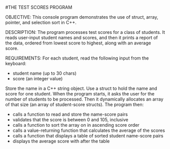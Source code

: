 #THE TEST SCORES PROGRAM

OBJECTIVE:
This console program demonstrates the use of struct, array, pointer, and selection sort in C++.

DESCRIPTION: 
The program processes test scores for a class of students. It reads user-input student names and scores, and then it prints a report of the data, ordered from lowest score to highest, along with an average score.

REQUIREMENTS:
For each student, read the following input from the keyboard:
- student name (up to 30 chars)
- score (an integer value)

Store the name in a C++ string object. Use a struct to hold the name and score for one student. 
When the program starts, it asks the user for the number of students to be processed. Then it dynamically allocates an array of that size (an array of student-score structs). The program then:
- calls a function to read and store the name-score pairs 
- validates that the score is between 0 and 105, inclusive
- calls a function to sort the array on in ascending score order
- calls a value-returning function that calculates the average of the scores
- calls a function that displays a table of sorted student name-score pairs
- displays the average score with after the table
